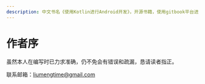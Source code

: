 ```yaml
---
description: 中文书名《使用Kotlin进行Android开发》，开源书籍，使用gitbook平台进行编辑和发布。
---
```


# 作者序

虽然本人在编写时已力求准确，仍不免会有错误和疏漏，恳请读者指正。

联系邮箱：liumengtime@gmail.com

